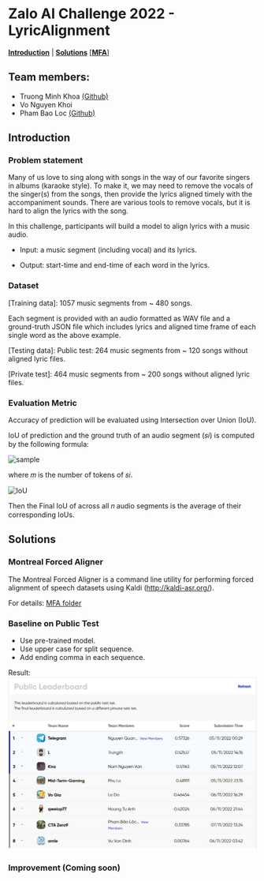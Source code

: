 # Zalo AI Challenge 2022 - LyricAlignment

[**Introduction**](#introduction) | [**Solutions**](#solutions) [[**MFA**](#montreal-forced-aligner)]
## Team members:
- Truong Minh Khoa <a href="https://github.com/bipowerhcmcity">(Github)</a>
- Vo Nguyen Khoi
- Pham Bao Loc <a href="https://github.com/BaoLocPham">(Github)</a>

## Introduction
### Problem statement

Many of us love to sing along with songs in the way of our favorite singers in albums (karaoke style). To make it, we may need to remove the vocals of the singer(s) from the songs, then provide the lyrics aligned timely with the accompaniment sounds. There are various tools to remove vocals, but it is hard to align the lyrics with the song.

In this challenge, participants will build a model to align lyrics with a music audio.

- Input: a music segment (including vocal) and its lyrics.

- Output: start-time and end-time of each word in the lyrics.

### Dataset
[Training data]:
1057 music segments from ~ 480 songs.

Each segment is provided with an audio formatted as WAV file and a ground-truth JSON file which includes lyrics and aligned time frame of each single word as the above example.

[Testing data]:
Public test: 264 music segments from ~ 120 songs without aligned lyric files.

[Private test]: 464 music segments from ~ 200 songs without aligned lyric files.

### Evaluation Metric
Accuracy of prediction will be evaluated using Intersection over Union (IoU).

IoU of prediction and the ground truth of an audio segment (𝑠𝑖) is computed by the following formula:

![sample](https://lh4.googleusercontent.com/KjnUk0C-1e3WeTcPDpUInuW2UiyD6cE4C-_QxS3_BHE_7DPnorqW0Idqyu-eI0jQJnRJkighZAwKuADEULbFRvShb5_qndoZemVd6E-aPly-mNR0w4fdKK4yLta1L8xJDcOGDMzOwrobMTCOYrOqPWhKGeLqAXpIkPizQli-qteq-pBSxxfUMqJsYuGd_-yxHIH8MBSaoA)

where 𝑚 is the number of tokens of 𝑠𝑖.

![IoU](https://lh3.googleusercontent.com/qRxfTCeuFVVp5FhOX07AKx3ijbq-Urtr6xPcVLlA8FTRDxKp4ztnFQrL3G4RgHBIQ5gowpgfT6Ba9Tvv0U3vl05C5f3sDaua5H00da_P71kE4yf5tBaTTHNpMlXO4jncAvZ-kRcBBp6dyEdswI80zY1cdyLUCLH2drybOnn0dOPPgf0v7kbcE-ayXWxNK46X)

Then the Final IoU of across all 𝑛 audio segments is the average of their corresponding IoUs.

## Solutions
### Montreal Forced Aligner
The Montreal Forced Aligner is a command line utility for performing forced alignment of speech datasets using Kaldi (http://kaldi-asr.org/).

For details: <a href="https://github.com/vnk8071/CTA-Zero9-ZAIC2022-Lyric-Alignment/blod/master/mfa">MFA folder</a>
### Baseline on Public Test
- Use pre-trained model.
- Use upper case for split sequence.
- Add ending comma in each sequence.

Result:
<img src="images/baseline_mfa.jpg">

### Improvement (Coming soon)